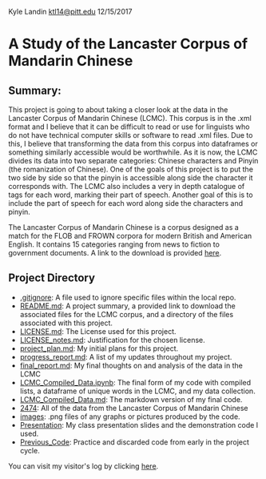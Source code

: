 Kyle Landin ktl14@pitt.edu 12/15/2017
# A Study of the Lancaster Corpus of Mandarin Chinese
## Summary:
This project is going to about taking a closer look at the data in the Lancaster Corpus of Mandarin Chinese (LCMC). This corpus is in the .xml format and I believe that it can be difficult to read or use for linguists who do not have technical computer skills or software to read .xml files. Due to this, I believe that transforming the data from this corpus into dataframes or something similarly accessible would be worthwhile. As it is now, the LCMC divides its data into two separate categories: Chinese characters and Pinyin (the romanization of Chinese). One of the goals of this project is to put the two side by side so that the pinyin is accessible along side the character it corresponds with. The LCMC also includes a very in depth catalogue of tags for each word, marking their part of speech. Another goal of this is to include the part of speech for each word along side the characters and pinyin.

The Lancaster Corpus of Mandarin Chinese is a corpus designed as a match for the FLOB and FROWN corpora for modern British and American English. It contains 15 categories ranging from news to fiction to government documents. A link to the download is provided [here](http://ota.ox.ac.uk/headers/2474.xml).

## Project Directory
- [.gitignore](https://github.com/Data-Science-for-Linguists/Study_of_the_LCMC/blob/master/.gitignore): A file used to ignore specific files within the local repo.
- [README.md](https://github.com/Data-Science-for-Linguists/Study_of_the_LCMC/blob/master/README.md): A project summary, a provided link to download the associated files for the LCMC corpus, and a directory of the files associated with this project.
- [LICENSE.md](https://github.com/Data-Science-for-Linguists/Study_of_the_LCMC/blob/master/LICENSE.md): The License used for this project.
- [LICENSE_notes.md](https://github.com/Data-Science-for-Linguists/Study_of_the_LCMC/blob/master/LICENSE_notes.md): Justification for the chosen license.
- [project_plan.md](https://github.com/Data-Science-for-Linguists/Study_of_the_LCMC/blob/master/project_plan.md): My initial plans for this project.
- [progress_report.md](https://github.com/Data-Science-for-Linguists/Study_of_the_LCMC/blob/master/progress_report.md): A list of my updates throughout my project.
- [final_report.md](https://github.com/Data-Science-for-Linguists/Study_of_the_LCMC/blob/master/final_report.md): My final thoughts on and analysis of the data in the LCMC
- [LCMC_Compiled_Data.ipynb](https://github.com/Data-Science-for-Linguists/Study_of_the_LCMC/blob/master/LCMC_Compiled_Data.ipynb): The final form of my code with compiled lists, a dataframe of unique words in the LCMC, and my data collection.
- [LCMC_Compiled_Data.md](https://github.com/Data-Science-for-Linguists/Study_of_the_LCMC/blob/master/LCMC_Compiled_Data.md): The markdown version of my final code.
- [2474](https://github.com/Data-Science-for-Linguists/Study_of_the_LCMC/tree/master/2474): All of the data from the Lancaster Corpus of Mandarin Chinese
- [images](https://github.com/Data-Science-for-Linguists/Study_of_the_LCMC/tree/master/images): .png files of any graphs or pictures produced by the code.
- [Presentation](https://github.com/Data-Science-for-Linguists/Study_of_the_LCMC/tree/master/Presentation): My class presentation slides and the demonstration code I used.
- [Previous_Code](https://github.com/Data-Science-for-Linguists/Study_of_the_LCMC/tree/master/Previous_Code): Practice and discarded code from early in the project cycle.

You can visit my visitor's log by clicking [here](https://github.com/Data-Science-for-Linguists/Shared-Repo/blob/master/todo10_visitors_log/visitors_log_KyleLandin.md).
